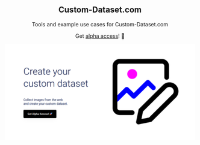 <p align="center">
  <h2 align="center">Custom-Dataset.com</h2>
</p>
<p align="center">
    Tools and example use cases for Custom-Dataset.com
</p>
<p align="center">
    Get <a href="https://custom-dataset.com/">alpha access</a>! 🚀
</p>

[![site preview](/assets/landing-page.png)](https://custom-dataset.com/)
